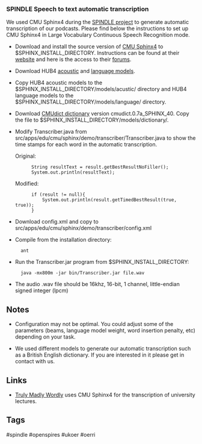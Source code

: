 ### SPINDLE Speech to text automatic transcription

We used CMU Sphinx4 during the [SPINDLE project](http://blogs.oucs.ox.ac.uk/openspires/category/spindle/) to generate automatic transcription of our podcasts. Please find below the instructions to set up CMU Sphinx4 in Large Vocabulary Continuous Speech Recognition mode. 

- Download and install the source version of [CMU Sphinx4](http://sourceforge.net/projects/cmusphinx/files/sphinx4/1.0%20beta6/sphinx4-1.0beta6-src.zip/download) to $SPHINX_INSTALL_DIRECTORY. Instructions can be found at their [website](http://cmusphinx.sourceforge.net/wiki/sphinx4:howtobuildand_run_sphinx4) and here is the access to their [forums](http://cmusphinx.sourceforge.net/wiki/communicate/).
- Download HUB4 [acoustic](http://sourceforge.net/projects/cmusphinx/files/Acoustic%20and%20Language%20Models/US%20English%20HUB4%20Acoustic%20Model/) and [language models](http://sourceforge.net/projects/cmusphinx/files/Acoustic%20and%20Language%20Models/US%20English%20HUB4%20Language%20Model/).
- Copy HUB4 acoustic models to the $SPHINX_INSTALL_DIRECTORY/models/acustic/ directory and HUB4 language models to the $SPHINX_INSTALL_DIRECTORY/models/language/ directory. 
- Download [CMUdict dictionary](https://cmusphinx.svn.sourceforge.net/svnroot/cmusphinx/trunk/cmudict/sphinxdict/) version cmudict.0.7a_SPHINX_40. Copy the file to $SPHINX_INSTALL_DIRECTORY/models/dictionary/.
- Modify Transcriber.java from src/apps/edu/cmu/sphinx/demo/transcriber/Transcriber.java to show the time stamps for each word in the automatic transcription.

    Original:
    
            String resultText = result.getBestResultNoFiller();
            System.out.println(resultText);

    Modified:
    
            if (result != null){
                System.out.println(result.getTimedBestResult(true, true));
            }

- Download config.xml and copy to src/apps/edu/cmu/sphinx/demo/transcriber/config.xml
- Compile from the installation directory:

        ant 

- Run the Transcriber.jar program from $SPHINX_INSTALL_DIRECTORY:

        java -mx800m -jar bin/Transcriber.jar file.wav

- The audio .wav file should be 16khz, 16-bit, 1 channel, little-endian signed integer (lpcm)

## Notes

- Configuration may not be optimal. You could adjust some of the parameters (beams, language model weight, word insertion penalty, etc) depending on your task.

- We used different models to generate our automatic transcription such as a British English dictionary. If you are interested in it please get in contact with us. 

## Links 

- [Truly Madly Wordly](http://trulymadlywordly.blogspot.co.uk/2011/12/sphinx4-speech-recognition-results-for.html) uses CMU Sphinx4 for the transcription of university lectures. 

## Tags

 #spindle #openspires #ukoer #oerri 

     
